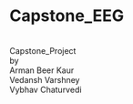 # Capstone_EEG
<br /> Capstone_Project
<br /> by
<br /> Arman Beer Kaur
<br /> Vedansh Varshney
<br /> Vybhav Chaturvedi
